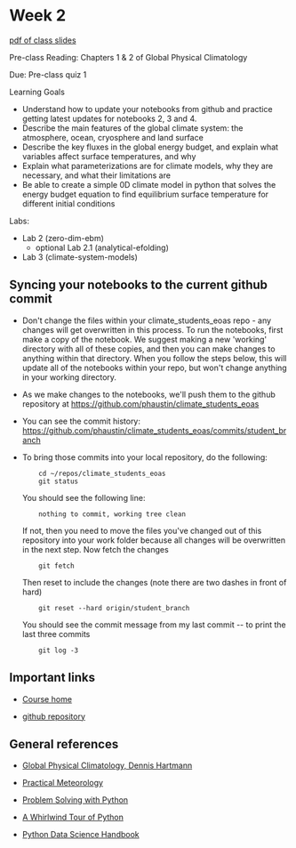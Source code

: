 # Week 2

[pdf of class slides](https://nextcloud.eoas.ubc.ca/s/4EB9NyebRNBCejX)

Pre-class Reading:
Chapters 1 & 2 of Global Physical Climatology

Due:
Pre-class quiz 1

Learning Goals
- Understand how to update your notebooks from github and practice getting latest updates for notebooks 2, 3 and 4.
- Describe the main features of the global climate system: the atmosphere, ocean, cryosphere and land surface
- Describe the key fluxes in the global energy budget, and explain what variables affect surface temperatures, and why
- Explain what parameterizations are for climate models, why they are necessary, and what their limitations are
- Be able to create a simple 0D climate model in python that solves the energy budget equation to find equilibrium surface temperature for different initial conditions

Labs:
- Lab 2 (zero-dim-ebm)
	- optional Lab 2.1 (analytical-efolding)
- Lab 3 (climate-system-models)

## Syncing your notebooks to the current github commit

- Don't change the files within your climate_students_eoas repo - any changes will get overwritten in this process. 
To run the notebooks, first make a copy of the notebook. We suggest making a new 'working' directory with all of these copies, and then
you can make changes to anything within that directory. When you follow the steps below, this will update all of the notebooks within your repo, but
won't change anything in your working directory. 

- As we make changes to the notebooks, we'll push them to the github repository
  at https://github.com/phaustin/climate_students_eoas

- You can see the commit history: https://github.com/phaustin/climate_students_eoas/commits/student_branch

- To bring those commits into your local repository, do the following:

          cd ~/repos/climate_students_eoas
          git status

  You should see the following line:

          nothing to commit, working tree clean

  If not, then you need to move the files you've changed out of this repository into your work folder
  because all changes will be overwritten in the next step. Now fetch the changes

          git fetch

  Then reset to include the changes (note there are two dashes in front of hard)

          git reset --hard origin/student_branch

  You should see the commit message from my last commit -- to print the last three commits

          git log -3


## Important links

* [Course home](https://phaustin.org/climate_2022)

* [github repository](https://github.com/phaustin/climate_students_eoas.git)

## General references

* [Global Physical Climatology, Dennis Hartmann](https://gw2jh3xr2c.search.serialssolutions.com/?sid=sersol&SS_jc=TC0001767901&title=Global%20physical%20climatology)
 

* [Practical Meteorology](https://www.eoas.ubc.ca/books/Practical_Meteorology)

* [Problem Solving with Python](https://phaustin.github.io/Problem-Solving-with-Python/)

* [A Whirlwind Tour of Python](https://jakevdp.github.io/WhirlwindTourOfPython)

* [Python Data Science Handbook](https://jakevdp.github.io/PythonDataScienceHandbook/)
